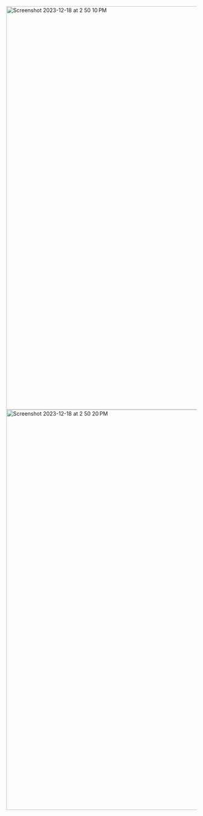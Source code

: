 
<img width="1067" alt="Screenshot 2023-12-18 at 2 50 10 PM" src="https://github.com/arminn84/Machine-Learning/assets/150948007/5fb6a111-55eb-4dcb-b3d1-241632cfc9e4">

<img width="1059" alt="Screenshot 2023-12-18 at 2 50 20 PM" src="https://github.com/arminn84/Machine-Learning/assets/150948007/22747d78-61f6-4f0b-a9ad-9c8c36cae6d4">

